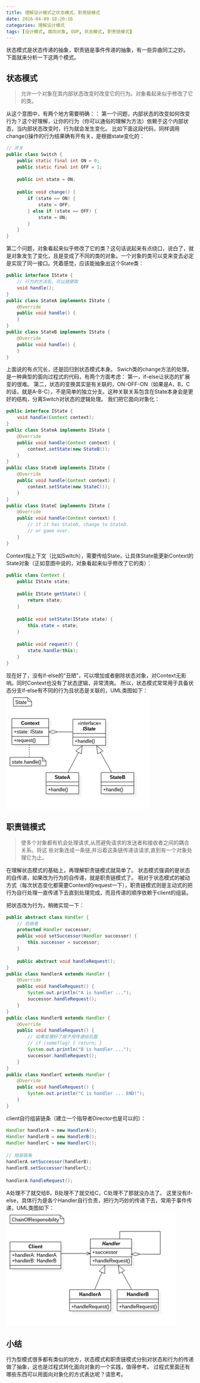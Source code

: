 ```yaml
---
title: 理解设计模式之状态模式、职责链模式
date: 2016-04-09 18:20:16
categories: 理解设计模式
tags: [设计模式, 面向对象, OOP, 状态模式, 职责链模式]
---
```


状态模式是状态传递的抽象，职责链是事件传递的抽象，有一些异曲同工之妙。
下面就来分析一下这两个模式。

## 状态模式
> 允许一个对象在其内部状态改变时改变它的行为。对象看起来似乎修改了它的类。

从这个意图中，有两个地方需要明确：：
第一个问题，内部状态的改变如何改变行为？这个好理解，让你的行为（你可以通俗的理解为方法）依赖于这个内部状态，当内部状态改变时，行为就会发生变化。
比如下面这段代码，同样调用change()操作的行为结果确有开有关，是根据state变化的：
```java
// 开关
public class Switch {
    public static final int ON = 0;
    public static final int OFF = 1;

    public int state = ON;

    public void change() {
        if (state == ON) {
            state = OFF;
        } else if (state == OFF) {
            state = ON;
        }
    }
}

```
<!-- more -->
第二个问题，对象看起来似乎修改了它的类？这句话说起来有点绕口，说白了，就是对象发生了变化，且是变成了不同的类的对象。一个对象的类可以变来变去必定是实现了同一接口。凭着感觉，应该能抽象出这个State类：
```java
public interface IState {
    // 行为的方法名，可以随便取
    void handle();
}
public class StateA implements IState {
    @Override
    public void handle() {
    }
}
public class StateB implements IState {
    @Override
    public void handle() {
    }
}
```

上面说的有点冗长，还是回归到状态模式本身。
Swich类的change方法的处理，是一种典型的面向过程式的代码，有两个方面考虑：
第一，if-else让状态的扩展变的很难。
第二，状态的变换其实是有关联的，ON-OFF-ON（如果是A，B，C的话，就是A-B-C），不是简单的独立分支。这种关联关系包含在State本身会是更好的结构，分离Switch对状态的逻辑处理。
我们把它面向对象化：
```java
public interface IState {
    void handle(Context context);
}
public class StateA implements IState {
    @Override
    public void handle(Context context) {
        context.setState(new StateB());
    }
}
public class StateB implements IState {
    @Override
    public void handle(Context context) {
        context.setState(new StateC());
    }
}
public class StateC implements IState {
    @Override
    public void handle(Context context) {
        // if it has StateD, change to StateD.
        // or game over.
    }
}
```
Context指上下文（比如Switch），需要传给State，让具体State能更新Context的State对象（正如意图中说的，对象看起来似乎修改了它的类）：
```java
public class Context {
    public IState state;

    public IState getState() {
        return state;
    }

    public void setState(IState state) {
        this.state = state;
    }

    public void request() {
        state.handle(this);
    }
}
```
现在好了，没有if-else的“丑陋”，可以增加或者删除状态对象，对Context无影响。同时Context也没有了状态逻辑，非常清爽。
所以，状态模式常常用于具备状态分支if-else有不同的行为且状态是关联的，UML类图如下：
![状态模式UML类图](/images/dp_uml_state.png)

## 职责链模式
> 使多个对象都有机会处理请求,从而避免请求的发送者和接收者之间的耦合关系。将这
些对象连成一条链,并沿着这条链传递该请求,直到有一个对象处理它为止。

在理解状态模式的基础上，再理解职责链模式就简单了。
状态模式强调的是状态的自传递，如果改为行为的自传递，就是职责链模式了。
相对于状态模式的被动方式（每次状态变化都需要Context的request一下），职责链模式则是主动式的把行为自行处理一直传递下去直到处理完成，而且传递的顺序依赖于client的组装。

把状态改为行为，稍微实现一下：
```java
public abstract class Handler {
    // 后继者
    protected Handler successor;
    public void setSuccessor(Handler successor) {
        this.successor = successor;
    }

    public abstract void handleRequest();
}
public class HandlerA extends Handler {
    @Override
    public void handleRequest() {
        System.out.println("A is handler ...");
        successor.handleRequest();
    }
}
public class HandlerB extends Handler {
    @Override
    public void handleRequest() {
        // 如果处理好了就不用传递给后面
        // if (someflag) { return; }
        System.out.println("B is handler ...");
        successor.handleRequest();
    }
}
public class HandlerC extends Handler {
    @Override
    public void handleRequest() {
        System.out.println("C is handler ... END!");
    }
}
```
client自行组装链条（建立一个指导者Director也是可以的）：
```java
Handler handlerA = new HandlerA();
Handler handlerB = new HandlerB();
Handler handlerC = new HandlerC();

// 组装链条
handlerA.setSuccessor(handlerB);
handlerB.setSuccessor(handlerC);

handlerA.handleRequest();
```
A处理不了就交给B，B处理不了就交给C，C处理不了那就没办法了。
这里没有if-else，具体行为是各个Handler自行负责，把行为巧妙的传递下去，常用于事件传递，UML类图如下：
![职责链模式UML类图](/images/dp_uml_chainofresponsibility.png)

## 小结
行为型模式很多都有类似的地方，状态模式和职责链模式分别对状态和行为的传递做了抽象，这也是过程式转化面向对象的一个实践，值得参考。
过程式里面还有哪些东西可以用面向对象化的方式表达呢？请思考。
